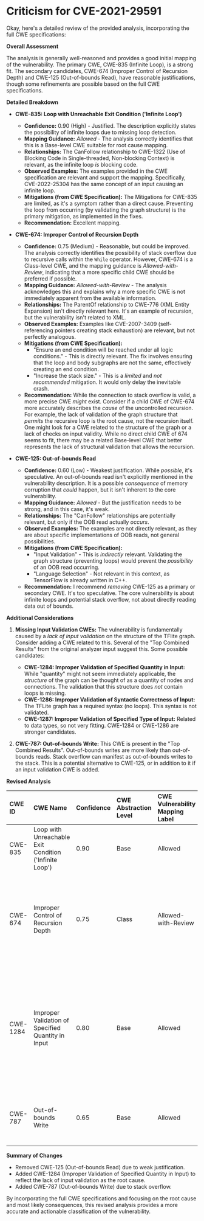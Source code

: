 # Criticism for CVE-2021-29591

Okay, here's a detailed review of the provided analysis, incorporating the full CWE specifications:

**Overall Assessment**

The analysis is generally well-reasoned and provides a good initial mapping of the vulnerability. The primary CWE, CWE-835 (Infinite Loop), is a strong fit. The secondary candidates, CWE-674 (Improper Control of Recursion Depth) and CWE-125 (Out-of-bounds Read), have reasonable justifications, though some refinements are possible based on the full CWE specifications.

**Detailed Breakdown**

*   **CWE-835: Loop with Unreachable Exit Condition ('Infinite Loop')**

    *   **Confidence:** 0.90 (High) - Justified. The description explicitly states the possibility of infinite loops due to missing loop detection.
    *   **Mapping Guidance:** *Allowed* - The analysis correctly identifies that this is a Base-level CWE suitable for root cause mapping.
    *   **Relationships:** The CanFollow relationship to CWE-1322 (Use of Blocking Code in Single-threaded, Non-blocking Context) is relevant, as the infinite loop *is* blocking code.
    *   **Observed Examples:** The examples provided in the CWE specification are relevant and support the mapping. Specifically, CVE-2022-25304 has the same concept of an input causing an infinite loop.
    *   **Mitigations (from CWE Specification):** The Mitigations for CWE-835 are limited, as it's a symptom rather than a direct cause. Preventing the loop from occurring (by validating the graph structure) is the primary mitigation, as implemented in the fixes.
    *   **Recommendation:** Excellent mapping.

*   **CWE-674: Improper Control of Recursion Depth**

    *   **Confidence:** 0.75 (Medium) - Reasonable, but could be improved. The analysis correctly identifies the possibility of stack overflow due to recursive calls within the `While` operator.  However, CWE-674 is a Class-level CWE, and the mapping guidance is *Allowed-with-Review*, indicating that a more specific child CWE should be preferred if possible.
    *   **Mapping Guidance:** *Allowed-with-Review* -  The analysis acknowledges this and explains why a more specific CWE is not immediately apparent from the available information.
    *   **Relationships:**  The ParentOf relationship to CWE-776 (XML Entity Expansion) isn't directly relevant here. It's an example of recursion, but the vulnerability isn't related to XML.
    *   **Observed Examples:** Examples like CVE-2007-3409 (self-referencing pointers creating stack exhaustion) are relevant, but not perfectly analogous.
    *   **Mitigations (from CWE Specification):**
        *   "Ensure an end condition will be reached under all logic conditions." - This is directly relevant. The fix involves ensuring that the loop and body subgraphs are not the same, effectively creating an end condition.
        *   "Increase the stack size." - This is a *limited* and *not recommended* mitigation. It would only delay the inevitable crash.
    *   **Recommendation:** While the connection to stack overflow is valid, a more precise CWE *might* exist.  Consider if a child CWE of CWE-674 more accurately describes the *cause* of the uncontrolled recursion.  For example, the lack of validation of the graph structure that *permits* the recursive loop is the root cause, not the recursion itself. One might look for a CWE related to the structure of the graph or a lack of checks on input validity. While no direct child CWE of 674 seems to fit, there may be a related Base-level CWE that better represents the lack of structural validation that allows the recursion.

*   **CWE-125: Out-of-bounds Read**

    *   **Confidence:** 0.60 (Low) - Weakest justification.  While *possible*, it's speculative. An out-of-bounds read isn't explicitly mentioned in the vulnerability description. It is a possible *consequence* of memory corruption that *could* happen, but it isn't inherent to the core vulnerability.
    *   **Mapping Guidance:** *Allowed* - But the justification needs to be strong, and in this case, it's weak.
    *   **Relationships:** The "CanFollow" relationships are potentially relevant, but only if the OOB read actually *occurs*.
    *   **Observed Examples:** The examples are not directly relevant, as they are about specific implementations of OOB reads, not general possibilities.
    *   **Mitigations (from CWE Specification):**
        *   "Input Validation" - This is *indirectly* relevant. Validating the graph structure (preventing loops) would prevent the *possibility* of an OOB read occurring.
        *   "Language Selection" - Not relevant in this context, as TensorFlow is already written in C++.
    *   **Recommendation:** I recommend *removing* CWE-125 as a primary or secondary CWE. It's too speculative. The core vulnerability is about infinite loops and potential stack overflow, not about directly reading data out of bounds.

**Additional Considerations**

1.  **Missing Input Validation CWEs:** The vulnerability is fundamentally caused by a *lack of input validation* on the structure of the TFlite graph. Consider adding a CWE related to this. Several of the "Top Combined Results" from the original analyzer input suggest this. Some possible candidates:
    *   **CWE-1284: Improper Validation of Specified Quantity in Input:** While "quantity" might not seem immediately applicable, the *structure* of the graph can be thought of as a quantity of nodes and connections. The validation that this structure does *not* contain loops is missing.
    *   **CWE-1286: Improper Validation of Syntactic Correctness of Input:** The TFLite graph has a required syntax (no loops). This syntax is not validated.
    *   **CWE-1287: Improper Validation of Specified Type of Input:** Related to data types, so not very fitting.
    CWE-1284 or CWE-1286 are stronger candidates.

2.  **CWE-787: Out-of-bounds Write:** This CWE is present in the "Top Combined Results". Out-of-bounds writes are more likely than out-of-bounds reads. Stack overflow can manifest as out-of-bounds writes to the stack. This is a potential alternative to CWE-125, or in addition to it if an input validation CWE is added.

**Revised Analysis**

| CWE ID  | CWE Name                                                        | Confidence | CWE Abstraction Level | CWE Vulnerability Mapping Label | CWE-Vulnerability Mapping Notes                                                                                                                                                                                                                                               |
| :------ | :-------------------------------------------------------------- | :--------- | :-------------------- | :------------------------------ | :-------------------------------------------------------------------------------------------------------------------------------------------------------------------------------------------------------------------------------------------------------------------------- |
| CWE-835 | Loop with Unreachable Exit Condition ('Infinite Loop')           | 0.90       | Base                  | Allowed                       | Primary CWE                                                                                                                                                                                                                                                                   |
| CWE-674 | Improper Control of Recursion Depth                              | 0.75       | Class                  | Allowed-with-Review                      | Secondary Candidate - Consider if a more specific Base-level CWE exists. It describes what happens, not why it happens.                                                                                                                                               |
| CWE-1284 | Improper Validation of Specified Quantity in Input  | 0.80       | Base                  | Allowed                       | Tertiary Candidate - Represents the root cause. Missing validation that the structure of the TFLite graph (quantity of nodes and connections) does not create loops.                                                                                                                               |
| CWE-787 | Out-of-bounds Write  | 0.65       | Base                  | Allowed                       | Tertiary Candidate - Represents a potential symptom of stack overflow.                                                                                                                               |

**Summary of Changes**

*   Removed CWE-125 (Out-of-bounds Read) due to weak justification.
*   Added CWE-1284 (Improper Validation of Specified Quantity in Input) to reflect the lack of input validation as the root cause.
* Added CWE-787 (Out-of-bounds Write) due to stack overflow.

By incorporating the full CWE specifications and focusing on the root cause and most likely consequences, this revised analysis provides a more accurate and actionable classification of the vulnerability.